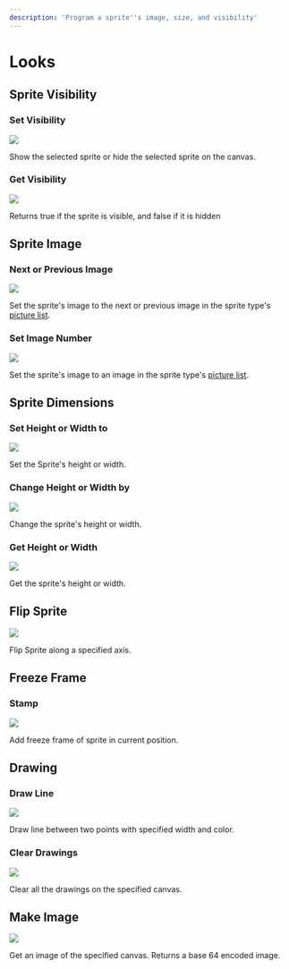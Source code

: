 ```yaml
---
description: 'Program a sprite''s image, size, and visibility'
---
```


# Looks

## Sprite Visibility 

### Set Visibility

![](.gitbook/assets/look_set_visibility.png)

Show the selected sprite or hide the selected sprite on the canvas.

### Get Visibility

![](.gitbook/assets/look_get_visibility.png)

Returns true if the sprite is visible, and false if it is hidden

## Sprite Image

### Next or Previous Image

![](.gitbook/assets/look_next_image.png)

Set the sprite's image to the next or previous image in the sprite type's [picture list](sprites.md#sprite-type-properties).

### Set Image Number

![](.gitbook/assets/look_set_image.png)



Set the sprite's image to an image in the sprite type's [picture list](sprites.md#sprite-type-properties).

## Sprite Dimensions 

### Set Height or Width to

![](.gitbook/assets/look_set_dims.png)

Set the Sprite's height or width.

### Change Height or Width by

![](.gitbook/assets/look_change_dims.png)

Change the sprite's height or width.

### Get Height or Width

![](.gitbook/assets/look_get_dims.png)

Get the sprite's height or width.

## Flip Sprite

![](.gitbook/assets/flipsprite.png)

Flip Sprite along a specified axis.

## Freeze Frame 

### Stamp

![](.gitbook/assets/look_stamp.png)

Add freeze frame of sprite in current position.

## Drawing 

### Draw Line

![](.gitbook/assets/look_draw_line.png)

Draw line between two points with specified width and color.

### Clear Drawings

![](.gitbook/assets/look_clear_drawings.png)

Clear all the drawings on the specified canvas.

## Make Image

![](.gitbook/assets/look_image_of.png)

Get an image of the specified canvas. Returns a base 64 encoded image. 



